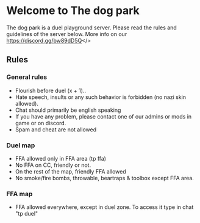# Welcome to **The dog park**

The dog park is a duel playground server. Please read the rules and guidelines of the server below.
More info on our <a id="Discord server">https://discord.gg/bw89dD5Q</>

## Rules

### General rules
* Flourish before duel (x + 1)..
* Hate speech, insults or any such behavior is forbidden (no nazi skin allowed).
* Chat should primarily be english speaking
* If you have any problem, please contact one of our admins or mods in game or on discord.
* Spam and cheat are not allowed

### Duel map
* FFA allowed only in FFA area (tp ffa)
* No FFA on CC, friendly or not.
* On the rest of the map, friendly FFA allowed
* No smoke/fire bombs, throwable, beartraps & toolbox except FFA area.

### FFA map
* FFA allowed everywhere, except in duel zone. To access it type in chat "tp duel"

